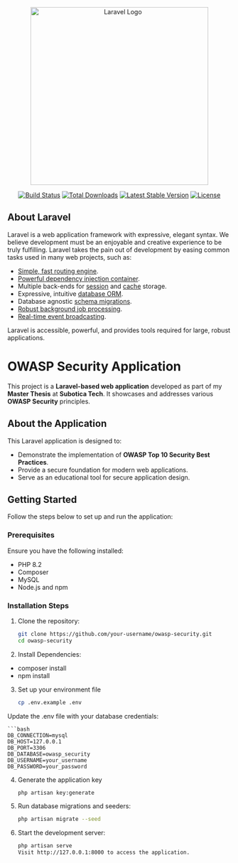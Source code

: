 <p align="center"><a href="https://laravel.com" target="_blank"><img src="https://raw.githubusercontent.com/laravel/art/master/logo-lockup/5%20SVG/2%20CMYK/1%20Full%20Color/laravel-logolockup-cmyk-red.svg" width="400" alt="Laravel Logo"></a></p>

<p align="center">
<a href="https://github.com/laravel/framework/actions"><img src="https://github.com/laravel/framework/workflows/tests/badge.svg" alt="Build Status"></a>
<a href="https://packagist.org/packages/laravel/framework"><img src="https://img.shields.io/packagist/dt/laravel/framework" alt="Total Downloads"></a>
<a href="https://packagist.org/packages/laravel/framework"><img src="https://img.shields.io/packagist/v/laravel/framework" alt="Latest Stable Version"></a>
<a href="https://packagist.org/packages/laravel/framework"><img src="https://img.shields.io/packagist/l/laravel/framework" alt="License"></a>
</p>

## About Laravel

Laravel is a web application framework with expressive, elegant syntax. We believe development must be an enjoyable and creative experience to be truly fulfilling. Laravel takes the pain out of development by easing common tasks used in many web projects, such as:

- [Simple, fast routing engine](https://laravel.com/docs/routing).
- [Powerful dependency injection container](https://laravel.com/docs/container).
- Multiple back-ends for [session](https://laravel.com/docs/session) and [cache](https://laravel.com/docs/cache) storage.
- Expressive, intuitive [database ORM](https://laravel.com/docs/eloquent).
- Database agnostic [schema migrations](https://laravel.com/docs/migrations).
- [Robust background job processing](https://laravel.com/docs/queues).
- [Real-time event broadcasting](https://laravel.com/docs/broadcasting).

Laravel is accessible, powerful, and provides tools required for large, robust applications.

# OWASP Security Application

This project is a **Laravel-based web application** developed as part of my **Master Thesis** at **Subotica Tech**. It showcases and addresses various **OWASP Security** principles.

## About the Application

This Laravel application is designed to:
- Demonstrate the implementation of **OWASP Top 10 Security Best Practices**.
- Provide a secure foundation for modern web applications.
- Serve as an educational tool for secure application design.

## Getting Started

Follow the steps below to set up and run the application:

### Prerequisites

Ensure you have the following installed:
- PHP 8.2
- Composer
- MySQL
- Node.js and npm

### Installation Steps

1. Clone the repository:
   ```bash
   git clone https://github.com/your-username/owasp-security.git
   cd owasp-security
   
2. Install Dependencies:
- composer install
- npm install

3. Set up your environment file
    ```bash
    cp .env.example .env

Update the .env file with your database credentials:

    ```bash
    DB_CONNECTION=mysql
    DB_HOST=127.0.0.1
    DB_PORT=3306
    DB_DATABASE=owasp_security
    DB_USERNAME=your_username
    DB_PASSWORD=your_password

4. Generate the application key
    ```bash
    php artisan key:generate

5. Run database migrations and seeders:
    ```bash
   php artisan migrate --seed

6. Start the development server:
    ```bash
   php artisan serve
   Visit http://127.0.0.1:8000 to access the application. 
